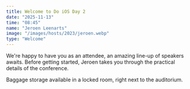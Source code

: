 ```yaml
---
title: Welcome to Do iOS Day 2
date: "2025-11-13"
time: "08:45"
name: "Jeroen Leenarts"
image: "/images/hosts/2023/jeroen.webp"
type: "Welcome"
---
```


We're happy to have you as an attendee, an amazing line-up of speakers awaits. Before getting started, Jeroen takes you through the practical details of the conference.

Baggage storage available in a locked room, right next to the auditorium.
